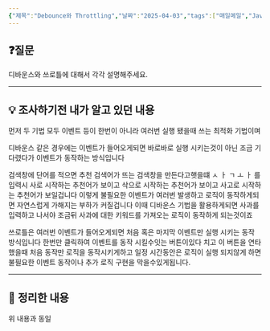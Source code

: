 ```yaml
---
{"제목":"Debounce와 Throttling","날짜":"2025-04-03","tags":["매일메일","JavaScript"],"dg-publish":true,"permalink":"/매일메일/25년4월/Debounce와 Throttling/","dgPassFrontmatter":true}
---
```


## ❓질문

디바운스와 쓰로틀에 대해서 각각 설명해주세요.

---
## 💡 조사하기전 내가 알고 있던 내용

먼저 두 기법 모두 이벤트 등이 한번이 아니라 여러번 실행 됐을때 쓰는 최적화 기법이며

디바운스 같은 경우에는 이벤트가 들어오게되면 바로바로 실행 시키는것이 아닌 조금 기다렸다가 이벤트가 동작하는 방식입니다

검색창에 단어를 적으면 추천 검색어가 뜨는 검색창을 만든다고햇을떄
ㅅ ㅏ ㄱ ㅗ ㅏ 를 입력시
사로 시작하는 추천어가 보이고 삭으로 시작하는 추천어가 보이고 사고로 시작하는 추천어가 보일겁니다 이렇게 불필요한 이벤트가 여러번 발생하고 로직이 동작하게되면 자연스럽게 가해지는 부하가 커질겁니다
이때 디바운스 기법을 활용하게되면 사과를 입력하고 나서야 조금뒤 사과에 대한 키워드를 가져오는 로직이 동작하게 되는것이죠

쓰로틀은 여러번 이벤트가 들어오게되면 처음 혹은 마지막 이벤트만 실행 시키는 동작 방식입니다
한번만 클릭하여 이벤트를 동작 시킬수잇는 버튼이있다 치고 이 버튼을 연타했을때 처음 동작만 로직을 동작시키게하고 일정 시간동안은 로직이 실행 되지않게 하면 불필요한 이벤트 동작이나 추가 로직 구현을 막을수있게됩니다.

---
## 🏫 정리한 내용

위 내용과 동일
